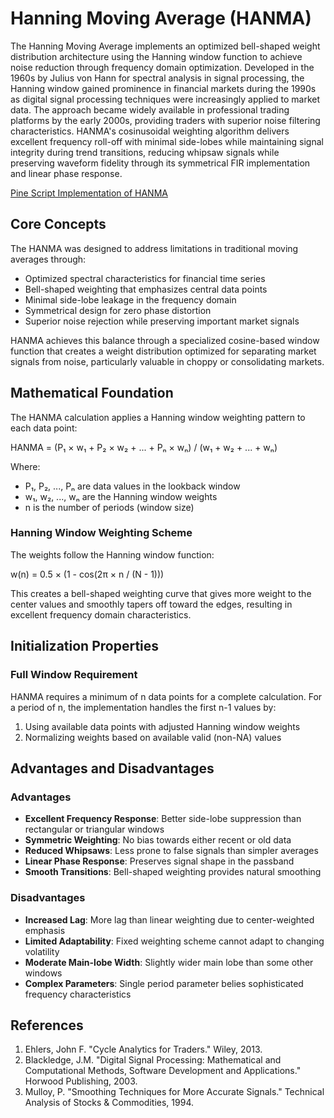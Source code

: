 # Hanning Moving Average (HANMA)

The Hanning Moving Average implements an optimized bell-shaped weight distribution architecture using the Hanning window function to achieve noise reduction through frequency domain optimization. Developed in the 1960s by Julius von Hann for spectral analysis in signal processing, the Hanning window gained prominence in financial markets during the 1990s as digital signal processing techniques were increasingly applied to market data. The approach became widely available in professional trading platforms by the early 2000s, providing traders with superior noise filtering characteristics. HANMA's cosinusoidal weighting algorithm delivers excellent frequency roll-off with minimal side-lobes while maintaining signal integrity during trend transitions, reducing whipsaw signals while preserving waveform fidelity through its symmetrical FIR implementation and linear phase response.

[Pine Script Implementation of HANMA](https://github.com/mihakralj/pinescript/blob/main/indicators/trends_FIR/hanma.pine)

## Core Concepts

The HANMA was designed to address limitations in traditional moving averages through:

- Optimized spectral characteristics for financial time series
- Bell-shaped weighting that emphasizes central data points
- Minimal side-lobe leakage in the frequency domain
- Symmetrical design for zero phase distortion
- Superior noise rejection while preserving important market signals

HANMA achieves this balance through a specialized cosine-based window function that creates a weight distribution optimized for separating market signals from noise, particularly valuable in choppy or consolidating markets.

## Mathematical Foundation

The HANMA calculation applies a Hanning window weighting pattern to each data point:

HANMA = (P₁ × w₁ + P₂ × w₂ + ... + Pₙ × wₙ) / (w₁ + w₂ + ... + wₙ)

Where:

- P₁, P₂, ..., Pₙ are data values in the lookback window
- w₁, w₂, ..., wₙ are the Hanning window weights
- n is the number of periods (window size)

### Hanning Window Weighting Scheme

The weights follow the Hanning window function:

w(n) = 0.5 × (1 - cos(2π × n / (N - 1)))

This creates a bell-shaped weighting curve that gives more weight to the center values and smoothly tapers off toward the edges, resulting in excellent frequency domain characteristics.

## Initialization Properties

### Full Window Requirement

HANMA requires a minimum of n data points for a complete calculation. For a period of n, the implementation handles the first n-1 values by:

1. Using available data points with adjusted Hanning window weights
2. Normalizing weights based on available valid (non-NA) values

## Advantages and Disadvantages

### Advantages

- **Excellent Frequency Response**: Better side-lobe suppression than rectangular or triangular windows
- **Symmetric Weighting**: No bias towards either recent or old data
- **Reduced Whipsaws**: Less prone to false signals than simpler averages
- **Linear Phase Response**: Preserves signal shape in the passband
- **Smooth Transitions**: Bell-shaped weighting provides natural smoothing

### Disadvantages

- **Increased Lag**: More lag than linear weighting due to center-weighted emphasis
- **Limited Adaptability**: Fixed weighting scheme cannot adapt to changing volatility
- **Moderate Main-lobe Width**: Slightly wider main lobe than some other windows
- **Complex Parameters**: Single period parameter belies sophisticated frequency characteristics

## References

1. Ehlers, John F. "Cycle Analytics for Traders." Wiley, 2013.
2. Blackledge, J.M. "Digital Signal Processing: Mathematical and Computational Methods, Software Development and Applications." Horwood Publishing, 2003.
3. Mulloy, P. "Smoothing Techniques for More Accurate Signals." Technical Analysis of Stocks & Commodities, 1994.
